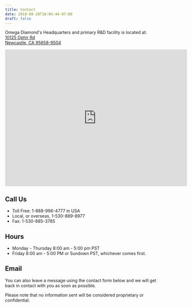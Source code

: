 ```yaml
---
title: Contact
date: 2018-08-28T16:04:44-07:00
draft: false
---
```


Omega Diamond's Headquarters and primary R&D facility is located at:\
[10125 Ophir Rd<br> Newcastle, CA 95658-9504](https://goo.gl/maps/DNwmfLYKpS42)

<iframe src="https://www.google.com/maps/embed?pb=!1m18!1m12!1m3!1d3105.916178374184!2d-121.11841044814692!3d38.88015955546313!2m3!1f0!2f0!3f0!3m2!1i1024!2i768!4f13.1!3m3!1m2!1s0x809b1b04f1269467%3A0xb168723c19c2f7d!2s10125+Ophir+Rd%2C+Newcastle%2C+CA+95658!5e0!3m2!1sen!2sus!4v1535497543557" width="600" height="450" frameborder="0" style="border:0" allowfullscreen></iframe>

## Call Us

* Toll Free: 1-888-996-4777 in USA
* Local, or overseas, 1-530-889-8977
* Fax: 1-530-885-3785

## Hours
* Monday - Thursday 8:00 am - 5:00 pm PST
* Friday 8:00 am - 5:00 PM or Sundown PST, whichever comes first.

## Email

You can also leave a message using the contact form below and we will get back in contact with you as soon as possible.

Please note that no information sent will be considered proprietary or confidential.
